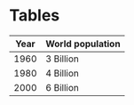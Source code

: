 # Tables
<!-- :--:居中  ----:靠右 默认靠左  横线数量至少三个，多不限制  内容之间要有空行 -->

Year  | World population
:---: | ----------------
1960  | 3 Billion
1980  | 4 Billion
2000  | 6 Billion
